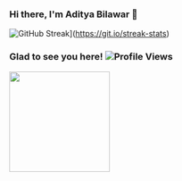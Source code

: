 ### Hi there, I'm Aditya Bilawar 👋
![GitHub Streak](http://github-readme-streak-stats.herokuapp.com?user=adityabilawar&hide_border=true)](https://git.io/streak-stats)
### Glad to see you here! ![Profile Views](https://visitor-badge.glitch.me/badge?page_id=adityabilawar)

<img height="180em" src="https://github-readme-stats.vercel.app/api?username=adityabilawar&show_icons=true&hide_border=true&&count_private=true&include_all_commits=true" />
